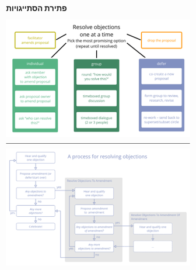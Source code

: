 ## פתירת הסתייגויות

![inline,fit](img/agreements/resolve-objections.png)

* * *

![inline,fit](img/agreements/resolve-objections-process.png)